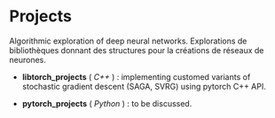 # Projects

Algorithmic exploration of deep neural networks. 
Explorations de bibliothèques donnant des structures pour la créations de réseaux de neurones.


- **libtorch_projects** ( *C++* ) : implementing customed variants of stochastic gradient descent (SAGA, SVRG) using pytorch C++ API. 


- **pytorch_projects** ( *Python* ) : to be discussed. 
